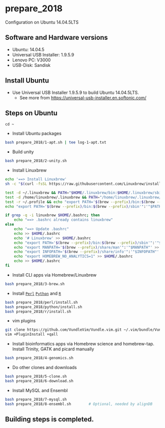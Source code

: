 # prepare_2018
Configuration on Ubuntu 14.04.5LTS


## Software and Hardware versions

* Ubuntu: 14.04.5
* Universal USB Installer: 1.9.5.9
* Lenovo PC: V3000
* USB-Disk: Sandisk

## Install Ubuntu

* Use Universal USB Installer 1.9.5.9 to build Ubuntu 14.04.5LTS.
  * See more from https://universal-usb-installer.en.softonic.com/
  
## Steps on Ubuntu

```basn
cd ~
```

* Install Ubuntu packages
```bash
bash prepare_2018/1-apt.sh | tee log-1-apt.txt
```

* Build unity
```bash
bash prepare_2018/2-unity.sh
```

* Install Linuxbrew
```bash
echo '==> Install Linuxbrew'
sh -c "$(curl -fsSL https://raw.githubusercontent.com/Linuxbrew/install/master/install.sh)"

test -d ~/.linuxbrew && PATH="$HOME/.linuxbrew/bin:$HOME/.linuxbrew/sbin:$PATH"
test -d /home/linuxbrew/.linuxbrew && PATH="/home/linuxbrew/.linuxbrew/bin:/home/linuxbrew/.linuxbrew/sbin:$PATH"
test -r ~/.profile && echo "export PATH='$(brew --prefix)/bin:$(brew --prefix)/sbin'":'"$PATH"' >>~/.profile
echo "export PATH='$(brew --prefix)/bin:$(brew --prefix)/sbin'":'"$PATH"' >>~/.profile

if grep -q -i linuxbrew $HOME/.bashrc; then
    echo "==> .bashrc already contains linuxbrew"
else
    echo "==> Update .bashrc"
    echo >> $HOME/.bashrc
    echo '# Linuxbrew' >> $HOME/.bashrc
    echo "export PATH='$(brew --prefix)/bin:$(brew --prefix)/sbin'":'"$PATH"' >> $HOME/.bashrc
    echo "export MANPATH='$(brew --prefix)/share/man'":'"$MANPATH"' >> $HOME/.bashrc
    echo "export INFOPATH='$(brew --prefix)/share/info'":'"$INFOPATH"' >> $HOME/.bashrc
    echo "export HOMEBREW_NO_ANALYTICS=1" >> $HOME/.bashrc
    echo >> $HOME/.bashrc
fi
```

* Install CLI apps via Homebrew/Linuxbrew
```bash
bash prepare_2018/3-brew.sh
```

* Install [`Perl`](perl/) [`Python`](python/) and [`R`](r/)
```bash
bash prepare_2018/perl/install.sh
bash prepare_2018/python/install.sh
bash prepare_2018/r/install.sh

```

* vim plugins
```bash
git clone https://github.com/VundleVim/Vundle.vim.git ~/.vim/bundle/Vundle.vim
vim +PluginInstall +qall
```

* Install bioinformatics apps via Homebrew science and homebrew-tap. Install Trinity, GATK and picard manually
```bash
bash prepare_2018/4-genomics.sh
```
  
* Do other clones and downloads
```bash
bash prepare_2018/5-clone.sh
bash prepare_2018/6-download.sh
```

* Install MySQL and Ensembl
```bash
bash prepare_2018/7-mysql.sh
bash prepare_2018/8-ensembl.sh        # Optional, needed by alignDB
```

## Building steps is completed.
